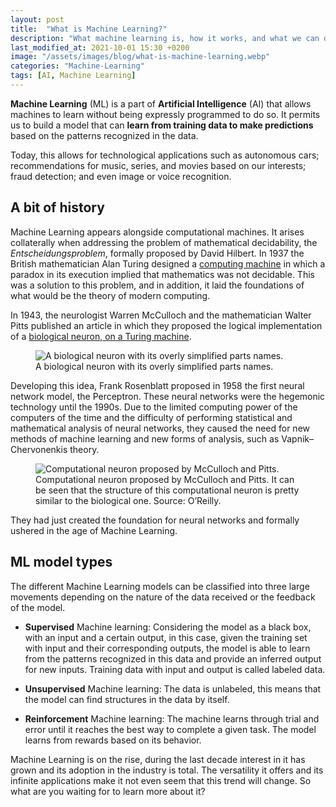 ```yaml
---
layout: post
title:  "What is Machine Learning?"
description: "What machine learning is, how it works, and what we can do with it."
last_modified_at: 2021-10-01 15:30 +0200
image: "/assets/images/blog/what-is-machine-learning.webp"
categories: "Machine-Learning"
tags: [AI, Machine Learning]
---
```


**Machine Learning** (ML) is a part of **Artificial Intelligence** (AI) that allows machines to learn without being expressly programmed to do so. It permits us to build a model that can **learn from training data to make predictions** based on the patterns recognized in the data.

Today, this allows for technological applications such as autonomous cars; recommendations for music, series, and movies based on our interests; fraud detection; and even image or voice recognition.

## A bit of history

Machine Learning appears alongside computational machines. It arises collaterally when addressing the problem of mathematical decidability, the *Entscheidungsproblem*, formally proposed by David Hilbert. In 1937 the British mathematician Alan Turing designed a [computing machine](https://doi.org/https://doi.org/10.1112/plms/s2-42.1.230) in which a paradox in its execution implied that mathematics was not decidable. This was a solution to this problem, and in addition, it laid the foundations of what would be the theory of modern computing.

In 1943, the neurologist Warren McCulloch and the mathematician Walter Pitts published an article in which they proposed the logical implementation of a [biological neuron, on a Turing machine](https://doi.org/10.1007/BF02478259).

<figure class="align-center">
  <img src="{{ '/assets/images/blog/what-is-machine-learning/biological-neuron.webp' | absolute_url }}" alt="A biological neuron with its overly simplified parts names.">
  <figcaption>A biological neuron with its overly simplified parts names.</figcaption>
</figure> 

Developing this idea, Frank Rosenblatt proposed in 1958 the first neural network model, the Perceptron. These neural networks were the hegemonic technology until the 1990s. Due to the limited computing power of the computers of the time and the difficulty of performing statistical and mathematical analysis of neural networks, they caused the need for new methods of machine learning and new forms of analysis, such as Vapnik–Chervonenkis theory.

<figure class="align-center">
  <img src="{{ '/assets/images/blog/what-is-machine-learning/computational-neuron.webp' | absolute_url }}" alt="Computational neuron proposed by McCulloch and Pitts.">
  <figcaption>Computational neuron proposed by McCulloch and Pitts. It can be seen that the structure of this computational neuron is pretty similar to the biological one. Source: O’Reilly.</figcaption>
</figure>

They had just created the foundation for neural networks and formally ushered in the age of Machine Learning.

## ML model types

The different Machine Learning models can be classified into three large movements depending on the nature of the data received or the feedback of the model.

- **Supervised** Machine learning: Considering the model as a black box, with an input and a certain output, in this case, given the training set with input and their corresponding outputs, the model is able to learn from the patterns recognized in this data and provide an inferred output for new inputs. Training data with input and output is called labeled data.

- **Unsupervised** Machine learning: The data is unlabeled, this means that the model can find structures in the data by itself. 

- **Reinforcement** Machine learning: The machine learns through trial and error until it reaches the best way to complete a given task. The model learns from rewards based on its behavior.

Machine Learning is on the rise, during the last decade interest in it has grown and its adoption in the industry is total. The versatility it offers and its infinite applications make it not even seem that this trend will change. So what are you waiting for to learn more about it?
